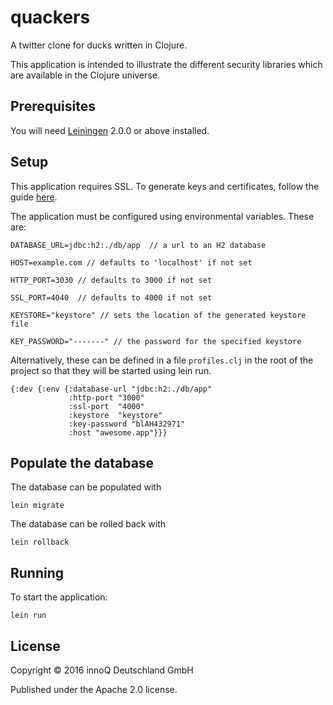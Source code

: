 # quackers

A twitter clone for ducks written in Clojure.

This application is intended to illustrate the different security libraries 
which are available in the Clojure universe. 

## Prerequisites

You will need [Leiningen][] 2.0.0 or above installed.

[leiningen]: https://github.com/technomancy/leiningen

## Setup

This application requires SSL. To generate keys and certificates, follow the 
guide [here][].

[here]: http://www.eclipse.org/jetty/documentation/9.4.x/configuring-ssl.html

The application must be configured using environmental variables.
These are:

	DATABASE_URL=jdbc:h2:./db/app  // a url to an H2 database

	HOST=example.com // defaults to 'localhost' if not set

	HTTP_PORT=3030 // defaults to 3000 if not set

	SSL_PORT=4040  // defaults to 4000 if not set

	KEYSTORE="keystore" // sets the location of the generated keystore file

	KEY_PASSWORD="-------" // the password for the specified keystore

Alternatively, these can be defined in a file `profiles.clj` in the root
of the project so that they will be started using lein run.

	{:dev {:env {:database-url "jdbc:h2:./db/app"
             	 :http-port "3000"
             	 :ssl-port  "4000"
             	 :keystore  "keystore"
             	 :key-password "blAH432971"
             	 :host "awesome.app"}}}

## Populate the database

The database can be populated with

	lein migrate

The database can be rolled back with

	lein rollback

## Running

To start the application:

    lein run

## License

Copyright © 2016 innoQ Deutschland GmbH

Published under the Apache 2.0 license.
